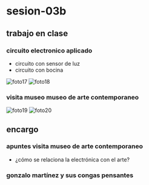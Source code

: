 # sesion-03b

## trabajo en clase
### circuito electronico aplicado
- circuito con sensor de luz
- circuito con bocina

![foto17](https://github.com/user-attachments/assets/a229eff2-9730-4c44-90d8-b20370cc8680)
![foto18](https://github.com/user-attachments/assets/251fa9e9-4619-494f-a632-ad9c42afed2a)

### visita museo museo de arte contemporaneo

![foto19](https://github.com/user-attachments/assets/31c52a92-ea47-4b32-ba07-a9b23b5ed794)
![foto20](https://github.com/user-attachments/assets/e1725458-b276-4181-9756-b477db835a50)

## encargo
### apuntes visita museo de arte contemporaneo
- ¿cómo se relaciona la electrónica con el arte?

### gonzalo martínez y sus congas pensantes
